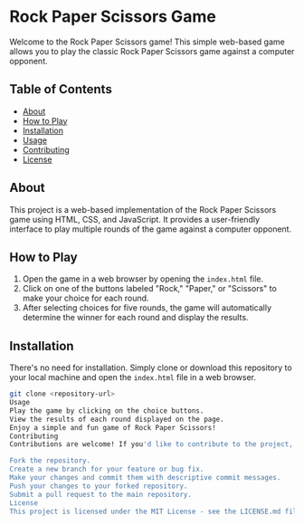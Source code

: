 # Rock Paper Scissors Game

Welcome to the Rock Paper Scissors game! This simple web-based game allows you to play the classic Rock Paper Scissors game against a computer opponent.

## Table of Contents

- [About](#about)
- [How to Play](#how-to-play)
- [Installation](#installation)
- [Usage](#usage)
- [Contributing](#contributing)
- [License](#license)

## About

This project is a web-based implementation of the Rock Paper Scissors game using HTML, CSS, and JavaScript. It provides a user-friendly interface to play multiple rounds of the game against a computer opponent.

## How to Play

1. Open the game in a web browser by opening the `index.html` file.
2. Click on one of the buttons labeled "Rock," "Paper," or "Scissors" to make your choice for each round.
3. After selecting choices for five rounds, the game will automatically determine the winner for each round and display the results.

## Installation

There's no need for installation. Simply clone or download this repository to your local machine and open the `index.html` file in a web browser.

```bash
git clone <repository-url>
Usage
Play the game by clicking on the choice buttons.
View the results of each round displayed on the page.
Enjoy a simple and fun game of Rock Paper Scissors!
Contributing
Contributions are welcome! If you'd like to contribute to the project, please follow these steps:

Fork the repository.
Create a new branch for your feature or bug fix.
Make your changes and commit them with descriptive commit messages.
Push your changes to your forked repository.
Submit a pull request to the main repository.
License
This project is licensed under the MIT License - see the LICENSE.md file for details.

